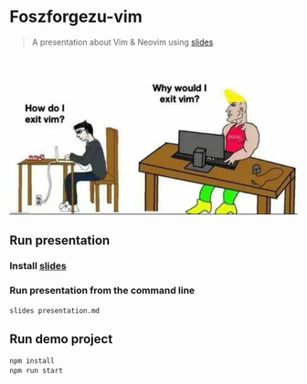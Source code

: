 # Foszforgezu-vim

> A presentation about Vim & Neovim using [slides](https://github.com/maaslalani/slides)

![Image](img.webp 'Why would I exit Vim?')

## Run presentation

### Install [slides](https://github.com/maaslalani/slides)

### Run presentation from the command line

```bash
slides presentation.md
```

## Run demo project

```bash
npm install
npm run start
```
